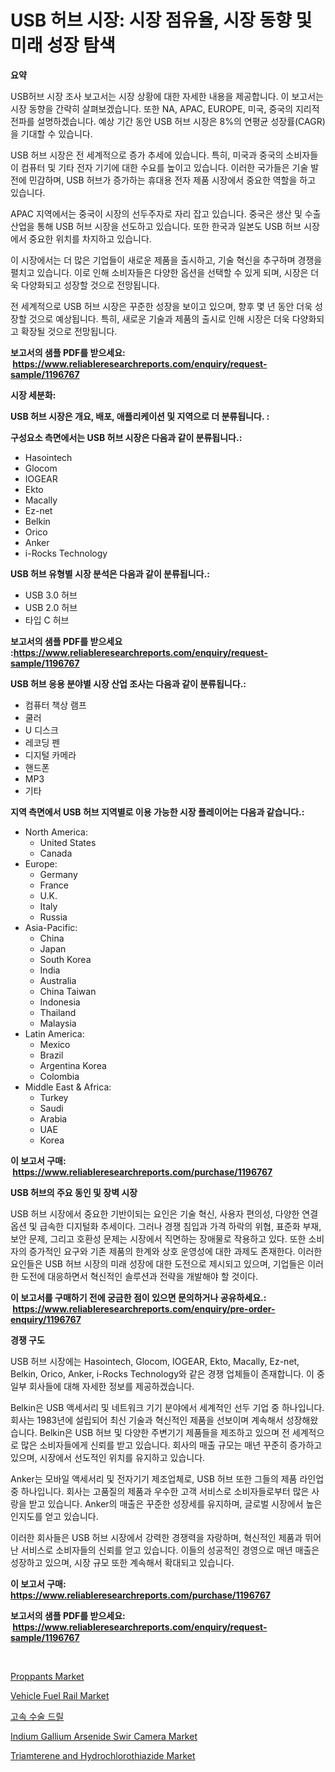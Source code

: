 <p><h1>USB 허브 시장: 시장 점유율, 시장 동향 및 미래 성장 탐색</h1></p><p><strong>요약</strong></p>
<p><p>USB허브 시장 조사 보고서는 시장 상황에 대한 자세한 내용을 제공합니다. 이 보고서는 시장 동향을 간략히 살펴보겠습니다. 또한 NA, APAC, EUROPE, 미국, 중국의 지리적 전파를 설명하겠습니다. 예상 기간 동안 USB 허브 시장은 8%의 연평균 성장률(CAGR)을 기대할 수 있습니다.</p><p>USB 허브 시장은 전 세계적으로 증가 추세에 있습니다. 특히, 미국과 중국의 소비자들이 컴퓨터 및 기타 전자 기기에 대한 수요를 높이고 있습니다. 이러한 국가들은 기술 발전에 민감하며, USB 허브가 증가하는 휴대용 전자 제품 시장에서 중요한 역할을 하고 있습니다.</p><p>APAC 지역에서는 중국이 시장의 선두주자로 자리 잡고 있습니다. 중국은 생산 및 수출 산업을 통해 USB 허브 시장을 선도하고 있습니다. 또한 한국과 일본도 USB 허브 시장에서 중요한 위치를 차지하고 있습니다.</p><p>이 시장에서는 더 많은 기업들이 새로운 제품을 출시하고, 기술 혁신을 추구하며 경쟁을 펼치고 있습니다. 이로 인해 소비자들은 다양한 옵션을 선택할 수 있게 되며, 시장은 더욱 다양화되고 성장할 것으로 전망됩니다.</p><p>전 세계적으로 USB 허브 시장은 꾸준한 성장을 보이고 있으며, 향후 몇 년 동안 더욱 성장할 것으로 예상됩니다. 특히, 새로운 기술과 제품의 출시로 인해 시장은 더욱 다양화되고 확장될 것으로 전망됩니다.</p></p>
<p><strong>보고서의 샘플 PDF를 받으세요: &nbsp;<a href="https://www.reliableresearchreports.com/enquiry/request-sample/1196767">https://www.reliableresearchreports.com/enquiry/request-sample/1196767</a></strong></p>
<p><strong>시장 세분화:</strong></p>
<p><strong> USB 허브 시장은 개요, 배포, 애플리케이션 및 지역으로 더 분류됩니다. :</strong></p>
<p><strong>구성요소 측면에서는 USB 허브 시장은 다음과 같이 분류됩니다.:</strong></p>
<p><ul><li>Hasointech</li><li>Glocom</li><li>IOGEAR</li><li>Ekto</li><li>Macally</li><li>Ez-net</li><li>Belkin</li><li>Orico</li><li>Anker</li><li>i-Rocks Technology</li></ul></p>
<p><strong> USB 허브 유형별 시장 분석은 다음과 같이 분류됩니다.:</strong></p>
<p><ul><li>USB 3.0 허브</li><li>USB 2.0 허브</li><li>타입 C 허브</li></ul></p>
<p><strong>보고서의 샘플 PDF를 받으세요 :<a href="https://www.reliableresearchreports.com/enquiry/request-sample/1196767">https://www.reliableresearchreports.com/enquiry/request-sample/1196767</a></strong></p>
<p><strong> USB 허브 응용 분야별 시장 산업 조사는 다음과 같이 분류됩니다.:</strong></p>
<p><ul><li>컴퓨터 책상 램프</li><li>쿨러</li><li>U 디스크</li><li>레코딩 펜</li><li>디지털 카메라</li><li>핸드폰</li><li>MP3</li><li>기타</li></ul></p>
<p><strong>지역 측면에서 USB 허브 지역별로 이용 가능한 시장 플레이어는 다음과 같습니다.:</strong></p>
<p><ul>
    <li>
        North America:
        <ul>
            <li>United States</li>
            <li>Canada</li>
        </ul>
    </li>
    <li>
        Europe:
        <ul>
            <li>Germany</li>
            <li>France</li>
            <li>U.K.</li>
            <li>Italy</li>
            <li>Russia</li>
        </ul>
    </li>
    <li>
        Asia-Pacific:
        <ul>
            <li>China</li>
            <li>Japan</li>
            <li>South Korea</li>
            <li>India</li>
            <li>Australia</li>
            <li>China Taiwan</li>
            <li>Indonesia</li>
            <li>Thailand</li>
            <li>Malaysia</li>
        </ul>
    </li>
    <li>
        Latin America:
        <ul>
            <li>Mexico</li>
            <li>Brazil</li>
            <li>Argentina Korea</li>
            <li>Colombia</li>
        </ul>
    </li>
    <li>
        Middle East & Africa:
        <ul>
            <li>Turkey</li>
            <li>Saudi</li>
            <li>Arabia</li>
            <li>UAE</li>
            <li>Korea</li>
        </ul>
    </li>
    </ul></p>
<p><strong>이 보고서 구매: &nbsp;<a href="https://www.reliableresearchreports.com/purchase/1196767">https://www.reliableresearchreports.com/purchase/1196767</a></strong></p>
<p><strong>USB 허브의 주요 동인 및 장벽 시장</strong></p>
<p><p>USB 허브 시장에서 중요한 기반이되는 요인은 기술 혁신, 사용자 편의성, 다양한 연결 옵션 및 급속한 디지털화 추세이다. 그러나 경쟁 침입과 가격 하락의 위협, 표준화 부재, 보안 문제, 그리고 호환성 문제는 시장에서 직면하는 장애물로 작용하고 있다. 또한 소비자의 증가적인 요구와 기존 제품의 한계와 상호 운영성에 대한 과제도 존재한다. 이러한 요인들은 USB 허브 시장의 미래 성장에 대한 도전으로 제시되고 있으며, 기업들은 이러한 도전에 대응하면서 혁신적인 솔루션과 전략을 개발해야 할 것이다.</p></p>
<p><strong>이 보고서를 구매하기 전에 궁금한 점이 있으면 문의하거나 공유하세요.: &nbsp;<a href="https://www.reliableresearchreports.com/enquiry/pre-order-enquiry/1196767">https://www.reliableresearchreports.com/enquiry/pre-order-enquiry/1196767</a></strong></p>
<p><strong>경쟁 구도</strong></p>
<p><p>USB 허브 시장에는 Hasointech, Glocom, IOGEAR, Ekto, Macally, Ez-net, Belkin, Orico, Anker, i-Rocks Technology와 같은 경쟁 업체들이 존재합니다. 이 중 일부 회사들에 대해 자세한 정보를 제공하겠습니다.</p><p>Belkin은 USB 액세서리 및 네트워크 기기 분야에서 세계적인 선두 기업 중 하나입니다. 회사는 1983년에 설립되어 최신 기술과 혁신적인 제품을 선보이며 계속해서 성장해왔습니다. Belkin은 USB 허브 및 다양한 주변기기 제품들을 제조하고 있으며 전 세계적으로 많은 소비자들에게 신뢰를 받고 있습니다. 회사의 매출 규모는 매년 꾸준히 증가하고 있으며, 시장에서 선도적인 위치를 유지하고 있습니다.</p><p>Anker는 모바일 액세서리 및 전자기기 제조업체로, USB 허브 또한 그들의 제품 라인업 중 하나입니다. 회사는 고품질의 제품과 우수한 고객 서비스로 소비자들로부터 많은 사랑을 받고 있습니다. Anker의 매출은 꾸준한 성장세를 유지하며, 글로벌 시장에서 높은 인지도를 얻고 있습니다.</p><p>이러한 회사들은 USB 허브 시장에서 강력한 경쟁력을 자랑하며, 혁신적인 제품과 뛰어난 서비스로 소비자들의 신뢰를 얻고 있습니다. 이들의 성공적인 경영으로 매년 매출은 성장하고 있으며, 시장 규모 또한 계속해서 확대되고 있습니다.</p></p>
<p><strong>이 보고서 구매: &nbsp; <a href="https://www.reliableresearchreports.com/purchase/1196767">https://www.reliableresearchreports.com/purchase/1196767</a></strong></p>
<p><strong>보고서의 샘플 PDF를 받으세요: &nbsp;<a href="https://www.reliableresearchreports.com/enquiry/request-sample/1196767">https://www.reliableresearchreports.com/enquiry/request-sample/1196767</a></strong><strong></strong></p>
<p>&nbsp;</p>
<p><p><a href="https://issuu.com/reportprime-2/docs/proppants-market-size-2030.pptx">Proppants Market</a></p><p><a href="https://github.com/gdfhhhj/Market-Research-Report-List-3/blob/main/vehicle-fuel-rail-market.md">Vehicle Fuel Rail Market</a></p><p><a href="https://github.com/vs2869dizt0/Market-Research-Report-List-1/blob/main/2424317188473.md">고속 수술 드릴</a></p><p><a href="https://view.publitas.com/reportprime-1/indium-gallium-arsenide-swir-camera-market-analysis-and-market-size-global-industry-overview-market-segmentation-and-forecast-2023-to-2030/">Indium Gallium Arsenide Swir Camera Market</a></p><p><a href="https://frill-swim-3cd.notion.site/Triamterene-and-Hydrochlorothiazide-Market-A-Comprehensive-Report-of-its-Market-Share-Growth-Tren-3a8e4c5460d94f1f8c9e26c3a2f41a1b">Triamterene and Hydrochlorothiazide Market</a></p></p>
